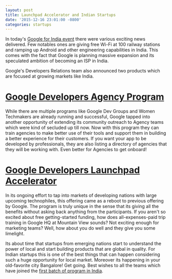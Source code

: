 ```yaml
---
layout: post
title: Launchpad Accelerator and Indian Startups
date: '2015-12-16 23:01:00 -0800'
categories: startups
---
```

In today's [Google for India event](http://www.forbes.com/sites/saritharai/2015/12/16/google-slated-for-massive-expansion-in-india-ceo-sundar-pichai-says/) there were various exciting news delivered. Few notables ones are giving free Wi-Fi at 100 railway stations and ramping up Android and other engineering capabilities in India. This comes with the fact that Google is planning massive expansion and its speculated ambition of becoming an ISP in India.

Google's Developers Relations team also announced two products which are focused at growing markets like India.

# [Google Developers Agency Program](https://developers.google.com/agency/)
While there are multiple programs like Google Dev Groups and Women Techmakers are already running and successful, Google tapped into another opportunity of extending its community outreach to Agency teams which were kind of secluded up till now. Now with this program they can train agencies to make better use of their tools and support them in building a better experience for their customers. If you want your app to be developed by professionals, they are also listing a directory of agencies that they will be working with. Even better for Agencies to get onboard!

# [Google Developers Launchpad Accelerator](https://developers.google.com/startups/accelerator/)
In its ongoing effort to tap into markets of developing nations with large upcoming technophiles, this offering came as a reboot to previous offering by Google. The program is truly unique in the sense that its giving all the benefits without asking back anything from the participants. If you aren't so excited about free getting-started funding, how does all-expenses-paid trip training in Google HQ at Mountain View sounds? Not exciting enough for marketing teams? Well, how about you do well and they give you some limelight.

Its about time that startups from emerging nations start to understand the power of local and start building products that are global in quality. For Indian startups this is one of the best things that can happen considering such a huge opportunity for local market. Moreover its happening in your old-favorite city Bangalore! Get going. Best wishes to all the teams which have joined the [first batch of program in India](https://developers.google.com/startups/accelerator/region-india).
